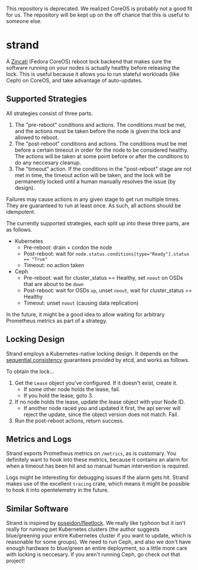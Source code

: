 This repository is deprecated. We realized CoreOS is probably not a good fit for us. The repository will be kept up on the off chance that this is useful to someone else.

# strand

A [Zincati](https://coreos.github.io/zincati/) (Fedora CoreOS) reboot lock backend that makes sure the software running on your nodes is actually healthy before releasing the lock. This is useful because it allows you to run stateful workloads (like Ceph) on CoreOS, and take advantage of auto-updates.

## Supported Strategies

All strategies consist of three parts.

1. The "pre-reboot" conditions and actions. The conditions must be met, and the actions must be taken before the node is given the lock and allowed to reboot.
2. The "post-reboot" conditions and actions. The conditions must be met before a certain timeout in order for the node to be considered healthy. The actions will be taken at some point before or after the conditions to do any neccesary cleanup.
3. The "timeout" action. If the conditions in the "post-reboot" stage are not met in time, the timeout action will be taken, and the lock will be permanently locked until a human manually resolves the issue (by design).

Failures may cause actions in any given stage to get run multiple times. They are guaranteed to run at least once. As such, all actions should be idempotent.

The currently supported strategies, each split up into these three parts, are as follows.

- Kubernetes
  - Pre-reboot: drain + cordon the node
  - Post-reboot: wait for `node.status.conditions[type="Ready"].status == "True"`
  - Timeout: no action taken
- Ceph
  - Pre-reboot: wait for cluster_status == Healthy, set `noout` on OSDs that are about to be `down`
  - Post-reboot: wait for OSDs `up`, unset `noout`, wait for cluster_status == Healthy
  - Timeout: unset `noout` (causing data replication)

In the future, it might be a good idea to allow waiting for arbitrary Prometheus metrics as part of a strategy.

## Locking Design

Strand employs a Kubernetes-native locking design. It depends on the [sequential consistency](https://etcd.io/docs/v3.3/learning/api_guarantees/#consistency) guarantees provided by etcd, and works as follows.

To obtain the lock...

1. Get the `Lease` object you've configured. If it doesn't exist, create it.
    - If some other node holds the lease, fail.
    - If you hold the lease, goto 3.
1. If no node holds the lease, update the lease object with your Node ID.
    - If another node raced you and updated it first, the api server will reject the update, since the object version does not match. Fail.
1. Run the post-reboot actions, return success.

## Metrics and Logs

Strand exports Prometheus metrics on `/metrics`, as is customary. You definitely want to hook into these metrics, because it contains an alarm for when a timeout has been hit and so manual human intervention is required.

Logs might be interesting for debugging issues if the alarm gets hit. Strand makes use of the excellent `tracing` crate, which means it might be possible to hook it into opentelemetry in the future.

## Similar Software

Strand is inspired by [poseidon/fleetlock](https://github.com/poseidon/fleetlock). We really like typhoon but it isn't really for running pet Kubernetes clusters (the author suggests blue/greening your entire Kubernetes cluster if you want to update, which is reasonable for some groups). We need to run Ceph, and also we don't have enough hardware to blue/green an entire deployment, so a little more care with locking is neccesary. If you aren't running Ceph, go check out that project!

